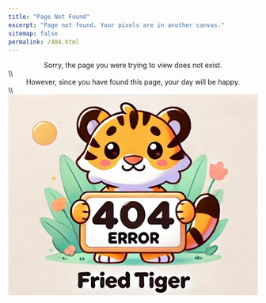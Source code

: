 ```yaml
---
title: "Page Not Found"
excerpt: "Page not found. Your pixels are in another canvas."
sitemap: false
permalink: /404.html
---
```


<center>Sorry, the page you were trying to view does not exist.</center>
\\
<center>However, since you have found this page, your day will be happy.</center>
\\

<img src="/assets/images/404error.jpg">
<style>
    img { display : block;
    margin : auto;}
</style>